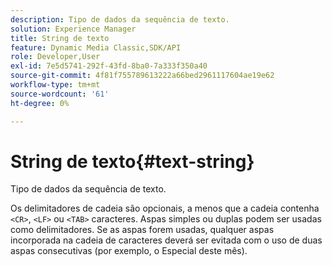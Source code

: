 ```yaml
---
description: Tipo de dados da sequência de texto.
solution: Experience Manager
title: String de texto
feature: Dynamic Media Classic,SDK/API
role: Developer,User
exl-id: 7e5d5741-292f-43fd-8ba0-7a333f350a40
source-git-commit: 4f81f755789613222a66bed2961117604ae19e62
workflow-type: tm+mt
source-wordcount: '61'
ht-degree: 0%

---
```


# String de texto{#text-string}

Tipo de dados da sequência de texto.

Os delimitadores de cadeia são opcionais, a menos que a cadeia contenha `<CR>`, `<LF>` ou `<TAB>` caracteres. Aspas simples ou duplas podem ser usadas como delimitadores. Se as aspas forem usadas, qualquer aspas incorporada na cadeia de caracteres deverá ser evitada com o uso de duas aspas consecutivas (por exemplo, o Especial deste mês).
